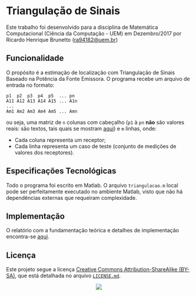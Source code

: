 # Triangulação de Sinais
Este trabalho foi desenvolvido para a disciplina de Matemática Computacional (Ciência da Computação - UEM) em Dezembro/2017 por Ricardo Henrique Brunetto (ra94182@uem.br)

## Funcionalidade
O propósito é a estimação de localização com Triangulação de Sinais Baseado na Potência da Fonte Emissora.
O programa recebe um arquivo de entrada no formato:
```
p1  p2  p3  p4  p5  ... pn
A11 A12 A13 A14 A15 ... A1n
...
Am1 Am2 Am3 Am4 Am5 ... Amn
```
ou seja, uma matriz de `n` colunas com cabeçalho (`p1` à `pn` **não** são valores reais: são textos, tais quais se mostram [aqui](Código/caso_teste)) e `m` linhas, onde:
- Cada coluna representa um receptor;
- Cada linha representa um caso de teste (conjunto de medições de valores dos receptores).

## Especificações Tecnológicas
Todo o programa foi escrito em Matlab. O arquivo `triangulacao.m` local pode ser perfeitamente executado no ambiente Matlab, visto que não há dependências externas que requeiram complexidade.

## Implementação
O relatório com a fundamentação teórica e detalhes de implementação encontra-se [aqui](Documentação/main.pdf).

## Licença
Este projeto segue a licença [Creative Commons Attribution-ShareAlike (BY-SA)](https://creativecommons.org/licenses/by-sa/4.0/), que está detalhada no arquivo [`LICENSE.md`](LICENSE.md).
<p align="center">
  <img src="https://licensebuttons.net/l/by-sa/3.0/88x31.png">
</p>
